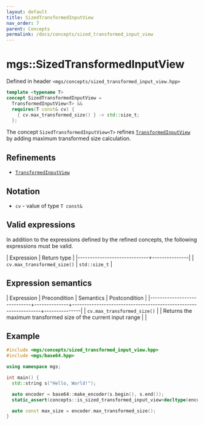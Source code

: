 ```yaml
---
layout: default
title: SizedTransformedInputView
nav_order: 7
parent: Concepts
permalink: /docs/concepts/sized_transformed_input_view
---
```


# mgs::SizedTransformedInputView

Defined in header `<mgs/concepts/sized_transformed_input_view.hpp>`

```cpp
template <typename T>
concept SizedTransformedInputView =
  TransformedInputView<T> &&
  requires(T const& cv) {
    { cv.max_transformed_size() } -> std::size_t;
  };
```

The concept `SizedTransformedInputView<T>` refines [`TransformedInputView`]() by adding maximum transformed size calculation.

## Refinements

* [`TransformedInputView`]()

## Notation

* `cv` - value of type `T const&`

## Valid expressions

In addition to the expressions defined by the refined concepts, the following expressions must be valid.

| Expression                  | Return type   |
|-----------------------------+---------------|
| `cv.max_transformed_size()` | `std::size_t` |

## Expression semantics

| Expression                  | Precondition | Semantics                                                       | Postcondition |
|-----------------------------+--------------+-----------------------------------------------------------------+---------------|
| `cv.max_transformed_size()` |              | Returns the maximum transformed size of the current input range |               |

## Example

```cpp
#include <mgs/concepts/sized_transformed_input_view.hpp>
#include <mgs/base64.hpp>

using namespace mgs;

int main() {
  std::string s("Hello, World!");

  auto encoder = base64::make_encoder(s.begin(), s.end());
  static_assert(concepts::is_sized_transformed_input_view<decltype(encoder)>::value, "");

  auto const max_size = encoder.max_transformed_size();
}
```
